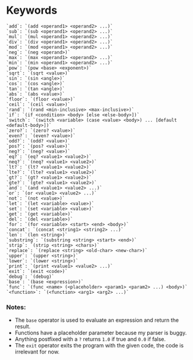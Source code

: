 # Keywords

```plaintext
`add`: `(add <operand1> <operand2> ...)`
`sub`: `(sub <operand1> <operand2> ...)`
`mul`: `(mul <operand1> <operand2> ...)`
`div`: `(div <operand1> <operand2> ...)`
`mod`: `(mod <operand1> <operand2> ...)`
`neg`: `(neg <operand>)`
`max`: `(max <operand1> <operand2> ...)`
`min`: `(min <operand1> <operand2> ...)`
`pow`: `(pow <base> <exponent>)`
`sqrt`: `(sqrt <value>)`
`sin`: `(sin <angle>)`
`cos`: `(cos <angle>)`  
`tan`: `(tan <angle>)`
`abs`: `(abs <value>)`
`floor`: `(floor <value>)`
`ceil`: `(ceil <value>)`
`rand`: `(rand <min-inclusive> <max-inclusive>)`
`if`: `(if <condition> <body> [else <else-body>])`
`switch`: `(switch <variable> (case <value> <body>) ... [default <default-body>])`
`zero?`: `(zero? <value>)`
`even?`: `(even? <value>)`
`odd?`: `(odd? <value>)`
`pos?`: `(pos? <value>)`
`neg?`: `(neg? <value>)`
`eq?`: `(eq? <value1> <value2>)`
`neq?`: `(neq? <value1> <value2>)`
`lt?`: `(lt? <value1> <value2>)`
`lte?`: `(lte? <value1> <value2>)`
`gt?`: `(gt? <value1> <value2>)`
`gte?`: `(gte? <value1> <value2>)`
`and`: `(and <value1> <value2> ...)`
`or`: `(or <value1> <value2> ...)`
`not`: `(not <value>)`
`let`: `(let <variable> <value>)`
`set`: `(set <variable> <value>)`
`get`: `(get <variable>)`
`del`: `(del <variable>)`
`for`: `(for <variable> <start> <end> <body>)`
`concat`: `(concat <string1> <string2> ...)`
`len`: `(len <string>)`
`substring`: `(substring <string> <start> <end>)`
`strip`: `(strip <string> <chars>)`
`replace`: `(replace <string> <old-char> <new-char>)`
`upper`: `(upper <string>)`
`lower`: `(lower <string>)`
`print`: `(print <value1> <value2> ...)`
`exit`: `(exit <code>)`
`debug`: `(debug)`
`base`: `(base <expression>)`
`func`: `(func <name> (<placeholder> <param1> <param2> ...) <body>)`
`<function>`: `(<function> <arg1> <arg2> ...)`
```

### Notes:
- The `base` operator is used to evaluate an expression and return the result.
- Functions have a placeholder parameter because my parser is buggy.
- Anything postfixed with a `?` returns `1.0` if true and `0.0` if false.
- The `exit` operator exits the program with the given code, the code is irrelevant for now.

